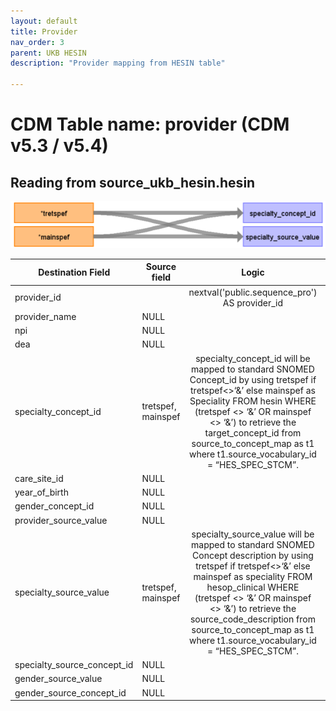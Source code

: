```yaml
---
layout: default
title: Provider
nav_order: 3
parent: UKB HESIN
description: "Provider mapping from HESIN table"

---
```


# CDM Table name: provider (CDM v5.3 / v5.4)

## Reading from source_ukb_hesin.hesin

![](../images/image11.png)


| Destination Field | Source field | Logic | Comment field |
| --- | --- | :---: | --- |
| provider_id | | nextval('public.sequence_pro') AS provider_id| Autogenerate|
| provider_name | NULL |  |  |
| npi | NULL |  |  |
| dea |NULL  |  |  |
| specialty_concept_id | tretspef,<br>mainspef | specialty_concept_id will be mapped to standard SNOMED Concept_id by using tretspef if tretspef<>‘&’ else mainspef as Speciality FROM hesin WHERE (tretspef <> ‘&’ OR mainspef <> ‘&’) to retrieve the target_concept_id from source_to_concept_map as t1 where t1.source_vocabulary_id = “HES_SPEC_STCM”.||
| care_site_id | NULL| | |
| year_of_birth | NULL |  |  |
| gender_concept_id | NULL | |  |
| provider_source_value | NULL |  | |
| specialty_source_value | tretspef,<br>mainspef | specialty_source_value will be mapped to standard SNOMED Concept description by using tretspef if tretspef<>‘&’ else mainspef as speciality FROM hesop_clinical WHERE (tretspef <> ‘&’ OR mainspef <> ‘&’) to retrieve the source_code_description from source_to_concept_map as t1 where  t1.source_vocabulary_id = “HES_SPEC_STCM”.||
| specialty_source_concept_id |NULL  |  | |
| gender_source_value | NULL| |  |
| gender_source_concept_id | NULL |  | |